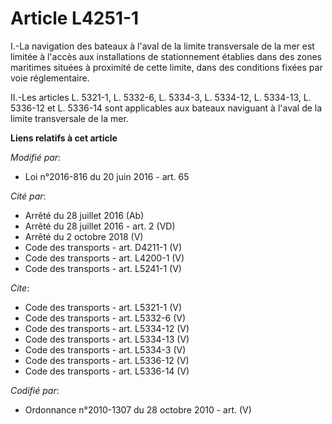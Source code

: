 # Article L4251-1

I.-La navigation des bateaux à l'aval de la limite transversale de la mer est limitée à l'accès aux installations de
stationnement établies dans des zones maritimes situées à proximité de cette limite, dans des conditions fixées par voie
réglementaire. 

II.-Les articles L. 5321-1, L. 5332-6, L. 5334-3, L. 5334-12, L. 5334-13, L. 5336-12 et L. 5336-14 sont applicables aux
bateaux naviguant à l'aval de la limite transversale de la mer.

**Liens relatifs à cet article**

_Modifié par_:

  - Loi n°2016-816 du 20 juin 2016 - art. 65

_Cité par_:

  - Arrêté du 28 juillet 2016 (Ab)
  - Arrêté du 28 juillet 2016 - art. 2 (VD)
  - Arrêté du 2 octobre 2018 (V)
  - Code des transports - art. D4211-1 (V)
  - Code des transports - art. L4200-1 (V)
  - Code des transports - art. L5241-1 (V)

_Cite_:

  - Code des transports - art. L5321-1 (V)
  - Code des transports - art. L5332-6 (V)
  - Code des transports - art. L5334-12 (V)
  - Code des transports - art. L5334-13 (V)
  - Code des transports - art. L5334-3 (V)
  - Code des transports - art. L5336-12 (V)
  - Code des transports - art. L5336-14 (V)

_Codifié par_:

  - Ordonnance n°2010-1307 du 28 octobre 2010 - art. (V)

